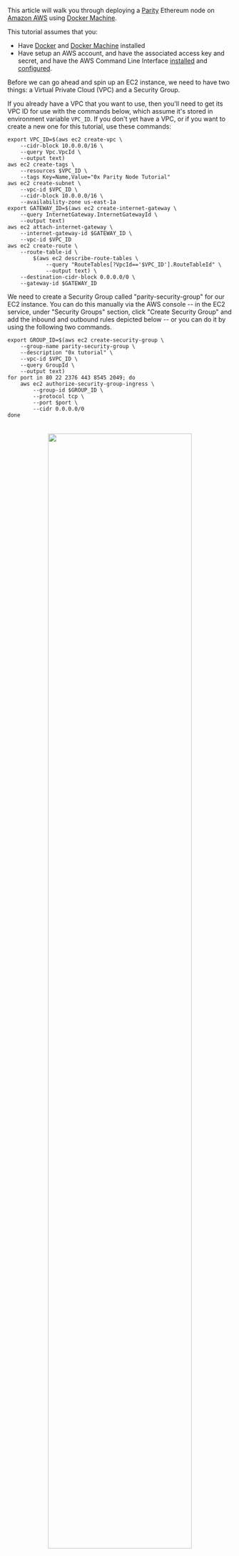This article will walk you through deploying a [Parity](https://github.com/paritytech/parity) Ethereum node on [Amazon AWS](https://aws.amazon.com) using [Docker Machine](https://docs.docker.com/machine/overview/).

This tutorial assumes that you:

* Have [Docker](https://docs.docker.com/install/) and [Docker Machine](https://docs.docker.com/machine/install-machine/) installed
* Have setup an AWS account, and have the associated access key and secret, and have the AWS Command Line Interface [installed](https://docs.aws.amazon.com/cli/latest/userguide/installing.html) and [configured](https://docs.aws.amazon.com/cli/latest/userguide/cli-chap-getting-started.html#cli-quick-configuration).

Before we can go ahead and spin up an EC2 instance, we need to have two things: a Virtual Private Cloud (VPC) and a Security Group.

If you already have a VPC that you want to use, then you'll need to get its VPC ID for use with the commands below, which assume it's stored in environment variable `VPC_ID`.  If you don't yet have a VPC, or if you want to create a new one for this tutorial, use these commands:

```
export VPC_ID=$(aws ec2 create-vpc \
    --cidr-block 10.0.0.0/16 \
    --query Vpc.VpcId \
    --output text)
aws ec2 create-tags \
    --resources $VPC_ID \
    --tags Key=Name,Value="0x Parity Node Tutorial"
aws ec2 create-subnet \
    --vpc-id $VPC_ID \
    --cidr-block 10.0.0.0/16 \
    --availability-zone us-east-1a
export GATEWAY_ID=$(aws ec2 create-internet-gateway \
    --query InternetGateway.InternetGatewayId \
    --output text)
aws ec2 attach-internet-gateway \
    --internet-gateway-id $GATEWAY_ID \
    --vpc-id $VPC_ID
aws ec2 create-route \
    --route-table-id \
        $(aws ec2 describe-route-tables \
            --query "RouteTables[?VpcId=='$VPC_ID'].RouteTableId" \
            --output text) \
    --destination-cidr-block 0.0.0.0/0 \
    --gateway-id $GATEWAY_ID
```

We need to create a Security Group called "parity-security-group" for our EC2 instance. You can do this manually via the AWS console -- in the EC2 service, under "Security Groups" section, click "Create Security Group" and add the inbound and outbound rules depicted below -- or you can do it by using the following two commands.

```
export GROUP_ID=$(aws ec2 create-security-group \
    --group-name parity-security-group \
    --description "0x tutorial" \
    --vpc-id $VPC_ID \
    --query GroupId \
    --output text)
for port in 80 22 2376 443 8545 2049; do
    aws ec2 authorize-security-group-ingress \
        --group-id $GROUP_ID \
        --protocol tcp \
        --port $port \
        --cidr 0.0.0.0/0
done
```

<div align="center">
    <img src="https://s3.eu-west-2.amazonaws.com/0x-wiki-images/inbound.png" style="padding-bottom: 20px; padding-top: 20px" width="80%" />
</div>
<div align="center">
    <img src="https://s3.eu-west-2.amazonaws.com/0x-wiki-images/outbound.png" style="padding-bottom: 20px; padding-top: 20px" width="80%" />
</div>

Next, let's spin up a new EC2 instance with an attached volume. When deploying on Kovan a 16GB SSD should be sufficient, however for mainnet you should attach a 128GB SSD.

Note: Replace `$ACCESS_KEY` and `$ACCESS_SECRET_KEY` with your AWS credentials.

```
docker-machine create \
--driver amazonec2 \
--amazonec2-vpc-id $VPC_ID \
--amazonec2-security-group parity-security-group \
--amazonec2-instance-type t2.medium \
--amazonec2-region us-east-1 \
--amazonec2-access-key $ACCESS_KEY \
--amazonec2-secret-key $ACCESS_SECRET_KEY \
--amazonec2-root-size 128 \
parity-node
```

This command creates a T2 Medium EC2 instance with a 128GB volume in the `us-east-1` region.

Once the instance has successfully booted up, let's commandeer the machine:

```
docker-machine env parity-node
```

```
eval $(docker-machine env parity-node)
```

We can now start a docker container running Parity with a single command:

```
docker run -d \
-p 8545:8545 \
--log-opt max-size=100m \
--log-opt max-file=20 \
--name parity-kovan \
-v /home/ubuntu/parity-data:/mnt \
 parity/parity \
--testnet \
--jsonrpc-interface 0.0.0.0 \
--rpccorsdomain '*' \
--jsonrpc-hosts all \
-d /mnt \
--auto-update none \
--no-download \
--tx-queue-gas off \
--tx-queue-size 1000000
```

Since this is a pretty beefy command, let's break it down. The `--log-opt` commands enables the default Docker logger so that it stores up to 20 files of 100 megabytes each. These logs can be inspected by running:

```
docker logs parity-kovan
```

With the `-v` command we mount the Parity node data folder to the external volume. This is important because it means that you won't need to re-sync your node after a restart.

By removing the `--testnet` flag, Parity will run on mainnet. The `--rpccorsdomain` flag ensures that browser-based clients are able to ping your node without CORS errors.

Parity defaults to downloading and installing upgrades as they are published. To avoid this behavior, we need to set the `--no-download` flag and `--auto-update` to `none`.

You should now be able to access your Parity node via it's Public IP located under EC2's "Instances" section!  If you need to ssh to the machine, you can use the same command used by `docker-machine`: `ssh -i ~/.docker/machine/machines/parity_node/id_rsa ubuntu@$IP_ADDRESS`.
